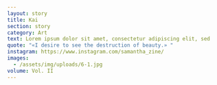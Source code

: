 ```yaml
---
layout: story
title: Kai
section: story
category: Art
text: Lorem ipsum dolor sit amet, consectetur adipiscing elit, sed
quote: "«I desire to see the destruction of beauty.» "
instagram: https://www.instagram.com/samantha_zine/
images:
  - /assets/img/uploads/6-1.jpg
volume: Vol. II
---
```

